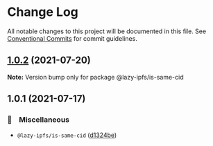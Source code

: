 # Change Log

All notable changes to this project will be documented in this file.
See [Conventional Commits](https://conventionalcommits.org) for commit guidelines.

## [1.0.2](https://github.com/bluelovers/ws-ipfs/compare/@lazy-ipfs/is-same-cid@1.0.1...@lazy-ipfs/is-same-cid@1.0.2) (2021-07-20)

**Note:** Version bump only for package @lazy-ipfs/is-same-cid





## 1.0.1 (2021-07-17)


### 🔖　Miscellaneous

* `@lazy-ipfs/is-same-cid` ([d1324be](https://github.com/bluelovers/ws-ipfs/commit/d1324be7d541984165a448eae68cf00540b6900e))
